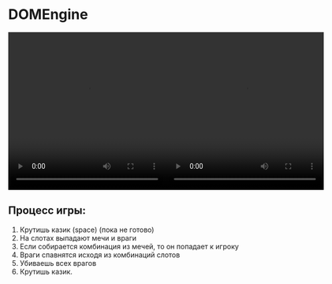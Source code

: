 # DOMEngine
<div style="display: flex">
<video width="320" height="320" autoplay controls>
  <source src="./videos/game.mp4" type="video/mp4" >
</video>

<video width="320" height="320" autoplay controls>
  <source src="./videos/game2.mp4" type="video/mp4">
</video>
</div>


## Процесс игры: 

1. Крутишь казик (space) (пока не готово)
2. На слотах выпадают мечи и враги
3. Если собирается комбинация из мечей, то он попадает к игроку
4. Враги спавнятся исходя из комбинаций слотов
5. Убиваешь всех врагов
6. Крутишь казик.


